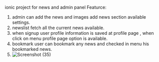 ionic project for news and admin panel 
Featurce: 
1. admin can add the news and images add news section available settings.
2. newslist fetch all the current news available.
3. when signup user profile information is saved at profile page , when click on menu profile page option is available.
4. bookmark user can bookmark any news and checked in menu his bookmarked news.
5. ![Screenshot (35)](https://github.com/user-attachments/assets/6aca5832-a90b-4550-ab26-bd29c0861d56)
